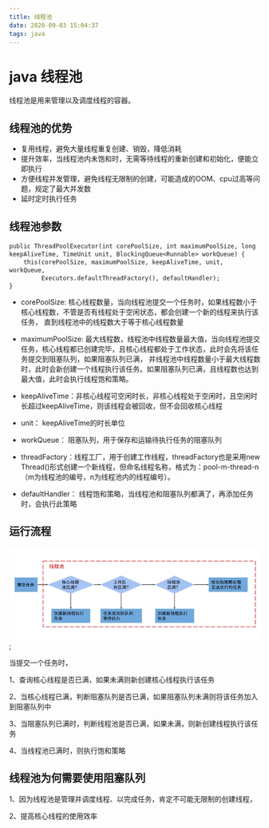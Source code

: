 ```yaml
---
title: 线程池
date: 2020-09-03 15:04:37
tags: java
---
```

# java 线程池
线程池是用来管理以及调度线程的容器。

## 线程池的优势

* 复用线程，避免大量线程重复创建、销毁，降低消耗
* 提升效率，当线程池内未饱和时，无需等待线程的重新创建和初始化，便能立即执行
* 方便线程并发管理，避免线程无限制的创建，可能造成的OOM、cpu过高等问题，规定了最大并发数
* 延时定时执行任务


## 线程池参数

```
public ThreadPoolExecutor(int corePoolSize, int maximumPoolSize, long keepAliveTime, TimeUnit unit, BlockingQueue<Runnable> workQueue) {
    this(corePoolSize, maximumPoolSize, keepAliveTime, unit, workQueue,
         Executors.defaultThreadFactory(), defaultHandler);
}
```

* corePoolSize: 核心线程数量，当向线程池提交一个任务时，如果线程数小于核心线程数，不管是否有线程处于空闲状态，都会创建一个新的线程来执行该任务，
直到线程池中的线程数大于等于核心线程数量
* maximumPoolSize: 最大线程数，线程池中线程数量最大值，当向线程池提交任务，核心线程都已创建完毕，且核心线程都处于工作状态，此时会先将该任务提交到阻塞队列，如果阻塞队列已满， 并线程池中线程数量小于最大线程数时，此时会新创建一个线程执行该任务。如果阻塞队列已满，且线程数也达到最大值，此时会执行线程饱和策略。

* keepAliveTime：非核心线程可空闲时长，非核心线程处于空闲时，且空闲时长超过keepAliveTime，则该线程会被回收，但不会回收核心线程

* unit： keepAliveTime的时长单位

* workQueue： 阻塞队列，用于保存和运输待执行任务的阻塞队列

* threadFactory：线程工厂，用于创建工作线程，threadFactory也是采用new Thread()形式创建一个新线程，但命名线程名称，格式为：pool-m-thread-n（m为线程池的编号，n为线程池内的线程编号）。

* defaultHandler： 线程饱和策略，当线程池和阻塞队列都满了，再添加任务时，会执行此策略



## 运行流程
![提交任务流程](../images/threadPool.png);

当提交一个任务时，

1、查询核心线程是否已满，如果未满则新创建核心线程执行该任务

2、当核心线程已满，判断阻塞队列是否已满，如果阻塞队列未满则将该任务加入到阻塞队列中

3、当阻塞队列已满时，判断线程池是否已满，如果未满，则新创建线程执行该任务

4、当线程池已满时，则执行饱和策略

## 线程池为何需要使用阻塞队列

1、因为线程池是管理并调度线程、以完成任务，肯定不可能无限制的创建线程，

2、提高核心线程的使用效率
